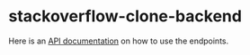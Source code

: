 # stackoverflow-clone-backend

Here is an [API documentation](https://voombua.quip.com/K7x1AYbvED8N) on how to use the endpoints.


